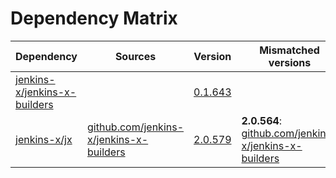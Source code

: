 # Dependency Matrix

Dependency | Sources | Version | Mismatched versions
---------- | ------- | ------- | -------------------
[jenkins-x/jenkins-x-builders](https://github.com/jenkins-x/jenkins-x-builders) |  | [0.1.643]() | 
[jenkins-x/jx](https://github.com/jenkins-x/jx) | [github.com/jenkins-x/jenkins-x-builders](https://github.com/jenkins-x/jenkins-x-builders) | [2.0.579](https://github.com/jenkins-x/jx/releases/tag/v2.0.579) | **2.0.564**: [github.com/jenkins-x/jenkins-x-builders](https://github.com/jenkins-x/jenkins-x-builders)
